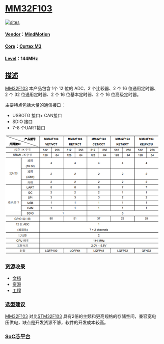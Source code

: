 ﻿# [MM32F103](https://github.com/SoCXin/MM32F103)

[![sites](http://182.61.61.133/link/resources/SoC.png)](http://www.SoC.Xin)

#### [Vendor](https://github.com/SoCXin/Vendor)：[MindMotion](http://www.mm32.com.cn/)
#### [Core](https://github.com/SoCXin/Cortex)：[Cortex M3](https://github.com/SoCXin/CM3)
#### [Level](https://github.com/SoCXin/Level)：144MHz

## [描述](https://github.com/SoCXin/MM32F103/wiki)

[MM32F103](https://github.com/SoCXin/MM32F103) 本产品包含 1个 12 位的 ADC、2 个比较器、2 个 16 位通用定时器、2 个 32 位通用定时器、2 个 16 位基本定时器、2 个 16 位高级定时器。

主要特点包括大量的通信接口：

* USBOTG 接口+ CAN接口
* SDIO 接口
* 7-8 个UART接口

[![sites](docs/MM32F103.png)](https://github.com/SoCXin/MM32F103)

### [资源收录](https://github.com/SoCXin/MM32F103)

* [文档](docs/)
* [资源](src/)
* [工程](project/)

### [选型建议](https://github.com/SoCXin)

[MM32F103](https://github.com/SoCXin/MM32F103) 对比[STM32F103](https://github.com/SoCXin/STM32F103) 具有2倍的主频和更高规格的存储空间，兼容宽电压供电，缺点是开发资源不够，软件的开发成本较高。

###  [SoC芯平台](http://www.SoC.Xin)
